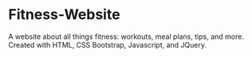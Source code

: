 # Fitness-Website
A website about all things fitness: workouts, meal plans, tips, and more. Created with HTML, CSS Bootstrap, Javascript, and JQuery.
